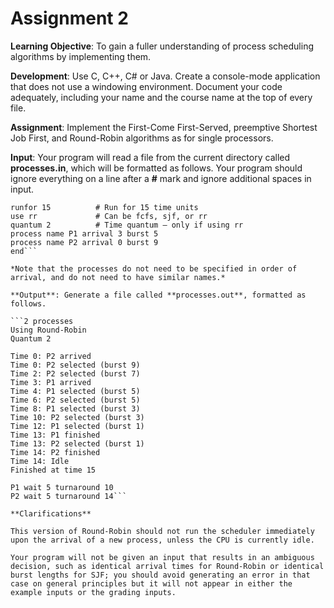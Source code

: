 # Assignment 2

**Learning Objective**: To gain a fuller understanding of process scheduling algorithms by implementing them.

**Development**: Use C, C++, C# or Java.  Create a console-mode application that does not use a windowing environment.  Document your code adequately, including your name and the course name at the top of every file.

**Assignment**: Implement the First-Come First-Served, preemptive Shortest Job First, and Round-Robin algorithms as for single processors.

**Input**: Your program will read a file from the current directory called **processes.in**, which will be formatted as follows.  Your program should ignore everything on a line after a **#** mark and ignore additional spaces in input.

```processcount 2     # Read 2 processes
runfor 15          # Run for 15 time units
use rr             # Can be fcfs, sjf, or rr
quantum 2          # Time quantum – only if using rr
process name P1 arrival 3 burst 5
process name P2 arrival 0 burst 9
end```

*Note that the processes do not need to be specified in order of arrival, and do not need to have similar names.*

**Output**: Generate a file called **processes.out**, formatted as follows.

```2 processes
Using Round-Robin
Quantum 2

Time 0: P2 arrived
Time 0: P2 selected (burst 9)
Time 2: P2 selected (burst 7)
Time 3: P1 arrived
Time 4: P1 selected (burst 5)
Time 6: P2 selected (burst 5)
Time 8: P1 selected (burst 3)
Time 10: P2 selected (burst 3)
Time 12: P1 selected (burst 1)
Time 13: P1 finished
Time 13: P2 selected (burst 1)
Time 14: P2 finished
Time 14: Idle
Finished at time 15

P1 wait 5 turnaround 10
P2 wait 5 turnaround 14```

**Clarifications**

This version of Round-Robin should not run the scheduler immediately upon the arrival of a new process, unless the CPU is currently idle.

Your program will not be given an input that results in an ambiguous decision, such as identical arrival times for Round-Robin or identical burst lengths for SJF; you should avoid generating an error in that case on general principles but it will not appear in either the example inputs or the grading inputs.
